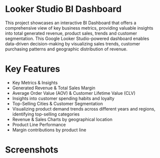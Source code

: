 # Looker Studio BI Dashboard

This project showcases an interactive BI Dashboard that offers a comprehensive view of key business metrics, providing valuable insights into total generated revenue, product sales, trends and customer segmentation. This Google Looker Studio-powered dashboard enables data-driven decision-making by visualizing sales trends, customer purchasing patterns and geographic distribution of revenue.

# Key Features

- Key Metrics & Insights
- Generated Revenue & Total Sales Margin
- Average Order Value (AOV) & Customer Lifetime Value (CLV)
- Insights into customer spending habits and loyalty
- Top-Selling Cities & Customer Segmentation
- Visualizing product demand trends across different years and regions, identifying top-selling categories
- Revenue & Sales Charts by geographical location
- Product Line Performance
- Margin contributions by product line

# Screenshots

